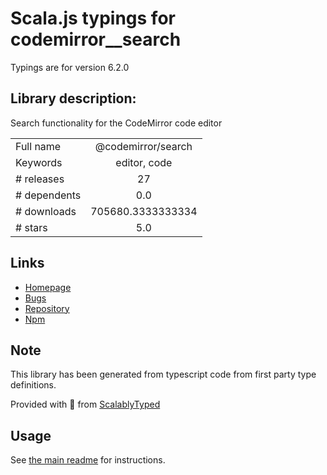 
# Scala.js typings for codemirror__search

Typings are for version 6.2.0

## Library description:
Search functionality for the CodeMirror code editor

|                    |                 |
| ------------------ | :-------------: |
| Full name          | @codemirror/search |
| Keywords           | editor, code |
| # releases         | 27 |
| # dependents       | 0.0 |
| # downloads        | 705680.3333333334 |
| # stars            | 5.0 |

## Links
- [Homepage](https://github.com/codemirror/search#readme)
- [Bugs](https://github.com/codemirror/search/issues)
- [Repository](https://github.com/codemirror/search)
- [Npm](https://www.npmjs.com/package/%40codemirror%2Fsearch)
    


## Note
This library has been generated from typescript code from first party type definitions.

Provided with :purple_heart: from [ScalablyTyped](https://github.com/oyvindberg/ScalablyTyped)

## Usage
See [the main readme](../../readme.md) for instructions.


